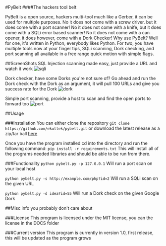 #PyBelt
####The hackers tool belt

PyBelt is a open source, hackers multi-tool much like a Gerber, it can be used for multiple purposes. No it does not come with a screw driver. but it does come with a port scanner! No it does not come with a knife, but it does come with a SQLi error based scanner! No it does not come with a can opener, it does however, come with a Dork Checker!
Why use PyBelt? Well for one, it's written in Python, everybody likes Python. For two, you have multiple tools now at your finger tips, SQLi scanning, Dork checking, and port scanning all available in a free range quick motion with simple flags. 

##ScreenShots
SQL Injection scanning made easy, just provide a URL and watch it work
![sqli](https://s23.postimg.org/3y1ljjl57/sqli_scan.png)

Dork checker, have some Dorks you're not sure of? Go ahead and run the Dork check with the Dork as an argument, it will pull 100 URLs and give you success rate for the Dork
![dork](https://s23.postimg.org/ut71kpcqz/dork_scan.png)

Simple port scanning, provide a host to scan and find the open ports to forward too
![port](https://s23.postimg.org/9xpcn75xn/port_scan.png)

##Usage

###Installation
You can either clone the repository 
`git clone https://github.com/ekultek/pybelt.git`
or download the latest release as a zip/tar ball [here](https://github.com/ekultek/pybelt.git)


Once you have the program installed cd into the directory and run the following command:
`pip install -r requirements.txt`
This will install all of the programs needed libraries and should be able to be run from there.
 
###Functionality
`python pybelt.py -p 127.0.0.1` Will run a port scan on your local host

`python pybelt.py -s http://example.com/php?id=2` Will run a SQLi scan on the given URL

`python pybelt.py -d idea?id=55` Will run a Dork check on the given Google Dork

##Misc info you probably don't care about
 
###License
This program is licensed under the MIT license, you can the license in the DOCS folder

###Current version
This program is currently in version 1.0, first release, this will be updated as the program grows

